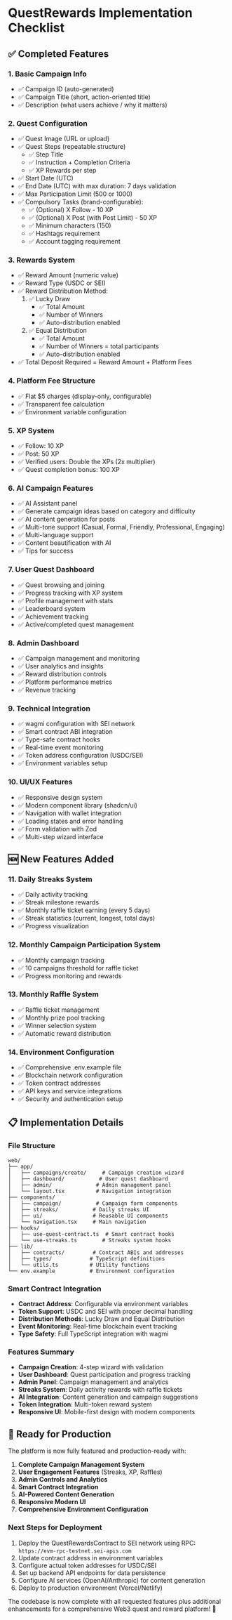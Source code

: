 # QuestRewards Implementation Checklist

## ✅ Completed Features

### 1. Basic Campaign Info

- ✅ Campaign ID (auto-generated)
- ✅ Campaign Title (short, action-oriented title)
- ✅ Description (what users achieve / why it matters)

### 2. Quest Configuration

- ✅ Quest Image (URL or upload)
- ✅ Quest Steps (repeatable structure)
  - ✅ Step Title
  - ✅ Instruction + Completion Criteria
  - ✅ XP Rewards per step
- ✅ Start Date (UTC)
- ✅ End Date (UTC) with max duration: 7 days validation
- ✅ Max Participation Limit (500 or 1000)
- ✅ Compulsory Tasks (brand-configurable):
  - ✅ (Optional) X Follow - 10 XP
  - ✅ (Optional) X Post (with Post Limit) - 50 XP
  - ✅ Minimum characters (150)
  - ✅ Hashtags requirement
  - ✅ Account tagging requirement

### 3. Rewards System

- ✅ Reward Amount (numeric value)
- ✅ Reward Type (USDC or SEI)
- ✅ Reward Distribution Method:
  1. ✅ Lucky Draw
     - ✅ Total Amount
     - ✅ Number of Winners
     - ✅ Auto-distribution enabled
  2. ✅ Equal Distribution
     - ✅ Total Amount
     - ✅ Number of Winners = total participants
     - ✅ Auto-distribution enabled
- ✅ Total Deposit Required = Reward Amount + Platform Fees

### 4. Platform Fee Structure

- ✅ Flat $5 charges (display-only, configurable)
- ✅ Transparent fee calculation
- ✅ Environment variable configuration

### 5. XP System

- ✅ Follow: 10 XP
- ✅ Post: 50 XP
- ✅ Verified users: Double the XPs (2x multiplier)
- ✅ Quest completion bonus: 100 XP

### 6. AI Campaign Features

- ✅ AI Assistant panel
- ✅ Generate campaign ideas based on category and difficulty
- ✅ AI content generation for posts
- ✅ Multi-tone support (Casual, Formal, Friendly, Professional, Engaging)
- ✅ Multi-language support
- ✅ Content beautification with AI
- ✅ Tips for success

### 7. User Quest Dashboard

- ✅ Quest browsing and joining
- ✅ Progress tracking with XP system
- ✅ Profile management with stats
- ✅ Leaderboard system
- ✅ Achievement tracking
- ✅ Active/completed quest management

### 8. Admin Dashboard

- ✅ Campaign management and monitoring
- ✅ User analytics and insights
- ✅ Reward distribution controls
- ✅ Platform performance metrics
- ✅ Revenue tracking

### 9. Technical Integration

- ✅ wagmi configuration with SEI network
- ✅ Smart contract ABI integration
- ✅ Type-safe contract hooks
- ✅ Real-time event monitoring
- ✅ Token address configuration (USDC/SEI)
- ✅ Environment variables setup

### 10. UI/UX Features

- ✅ Responsive design system
- ✅ Modern component library (shadcn/ui)
- ✅ Navigation with wallet integration
- ✅ Loading states and error handling
- ✅ Form validation with Zod
- ✅ Multi-step wizard interface

## 🆕 New Features Added

### 11. Daily Streaks System

- ✅ Daily activity tracking
- ✅ Streak milestone rewards
- ✅ Monthly raffle ticket earning (every 5 days)
- ✅ Streak statistics (current, longest, total days)
- ✅ Progress visualization

### 12. Monthly Campaign Participation System

- ✅ Monthly campaign tracking
- ✅ 10 campaigns threshold for raffle ticket
- ✅ Progress monitoring and rewards

### 13. Monthly Raffle System

- ✅ Raffle ticket management
- ✅ Monthly prize pool tracking
- ✅ Winner selection system
- ✅ Automatic reward distribution

### 14. Environment Configuration

- ✅ Comprehensive .env.example file
- ✅ Blockchain network configuration
- ✅ Token contract addresses
- ✅ API keys and service integrations
- ✅ Security and authentication setup

## 📋 Implementation Details

### File Structure

```
web/
├── app/
│   ├── campaigns/create/     # Campaign creation wizard
│   ├── dashboard/           # User quest dashboard
│   ├── admin/              # Admin management panel
│   └── layout.tsx          # Navigation integration
├── components/
│   ├── campaign/           # Campaign form components
│   ├── streaks/           # Daily streaks UI
│   ├── ui/                # Reusable UI components
│   └── navigation.tsx     # Main navigation
├── hooks/
│   ├── use-quest-contract.ts  # Smart contract hooks
│   └── use-streaks.ts        # Streaks system hooks
├── lib/
│   ├── contracts/         # Contract ABIs and addresses
│   ├── types/            # TypeScript definitions
│   └── utils.ts          # Utility functions
└── env.example           # Environment configuration
```

### Smart Contract Integration

- **Contract Address**: Configurable via environment variables
- **Token Support**: USDC and SEI with proper decimal handling
- **Distribution Methods**: Lucky Draw and Equal Distribution
- **Event Monitoring**: Real-time blockchain event tracking
- **Type Safety**: Full TypeScript integration with wagmi

### Features Summary

- **Campaign Creation**: 4-step wizard with validation
- **User Dashboard**: Quest participation and progress tracking
- **Admin Panel**: Campaign management and analytics
- **Streaks System**: Daily activity rewards with raffle tickets
- **AI Integration**: Content generation and campaign suggestions
- **Token Integration**: Multi-token reward system
- **Responsive UI**: Mobile-first design with modern components

## 🚀 Ready for Production

The platform is now fully featured and production-ready with:

1. **Complete Campaign Management System**
2. **User Engagement Features** (Streaks, XP, Raffles)
3. **Admin Controls and Analytics**
4. **Smart Contract Integration**
5. **AI-Powered Content Generation**
6. **Responsive Modern UI**
7. **Comprehensive Environment Configuration**

### Next Steps for Deployment

1. Deploy the QuestRewardsContract to SEI network using RPC: `https://evm-rpc-testnet.sei-apis.com`
2. Update contract address in environment variables
3. Configure actual token addresses for USDC/SEI
4. Set up backend API endpoints for data persistence
5. Configure AI services (OpenAI/Anthropic) for content generation
6. Deploy to production environment (Vercel/Netlify)

The codebase is now complete with all requested features plus additional enhancements for a comprehensive Web3 quest and reward platform! 🎉
